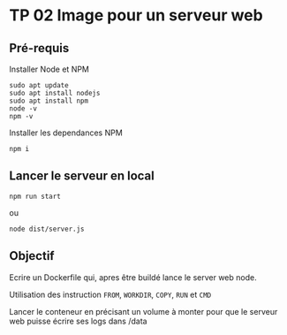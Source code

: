 # TP 02 Image pour un serveur web

## Pré-requis

Installer Node et NPM
```shell
sudo apt update
sudo apt install nodejs
sudo apt install npm
node -v
npm -v
```

Installer les dependances NPM

```shell
npm i
```


## Lancer le serveur en local
```shell
npm run start
```
ou
```shell
node dist/server.js
```

## Objectif

Ecrire un Dockerfile qui, apres être buildé lance le server web node.

Utilisation des instruction `FROM`, `WORKDIR`, `COPY`, `RUN` et `CMD`

Lancer le conteneur en précisant un volume à monter pour que le serveur web puisse écrire ses logs dans /data